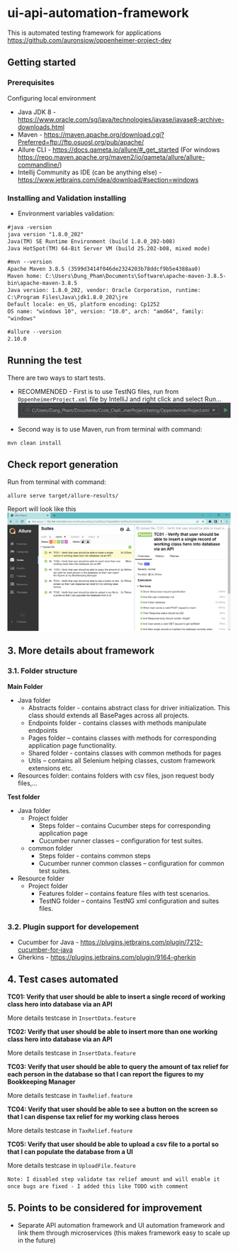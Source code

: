 # ui-api-automation-framework
This is automated testing framework for applications https://github.com/auronsiow/oppenheimer-project-dev

## Getting started
### Prerequisites
Configuring local environment

* Java JDK 8 - https://www.oracle.com/sg/java/technologies/javase/javase8-archive-downloads.html
* Maven - https://maven.apache.org/download.cgi?Preferred=ftp://ftp.osuosl.org/pub/apache/
* Allure CLI - https://docs.qameta.io/allure/#_get_started (For windows https://repo.maven.apache.org/maven2/io/qameta/allure/allure-commandline/)
* Intellij Community as IDE (can be anything else) - https://www.jetbrains.com/idea/download/#section=windows

### Installing and Validation installing

* Environment variables validation:
```
#java -version
java version "1.8.0_202"
Java(TM) SE Runtime Environment (build 1.8.0_202-b08)
Java HotSpot(TM) 64-Bit Server VM (build 25.202-b08, mixed mode)
```
```
#mvn --version
Apache Maven 3.8.5 (3599d3414f046de2324203b78ddcf9b5e4388aa0)
Maven home: C:\Users\Dung_Pham\Documents\Software\apache-maven-3.8.5-bin\apache-maven-3.8.5
Java version: 1.8.0_202, vendor: Oracle Corporation, runtime: C:\Program Files\Java\jdk1.8.0_202\jre
Default locale: en_US, platform encoding: Cp1252
OS name: "windows 10", version: "10.0", arch: "amd64", family: "windows"
```
```
#allure --version
2.10.0
```
## Running the test
There are two ways to start tests.

* RECOMMENDED - First is to use TestNG files, run from `OppenheimerProject.xml` file by IntelliJ and right click and select Run... 
![img.png](img.png)

* Second way is to use Maven, run from terminal with command:
```
mvn clean install
```
## Check report generation
Run from terminal with command:
```
allure serve target/allure-results/
```
Report will look like this
![img_2.png](img_2.png)

## 3. More details about framework
### 3.1. Folder structure
**Main Folder**

- Java folder
    - Abstracts folder - contains abstract class for driver initialization. This class should extends all BasePages across all projects.
    - Endpoints folder - contains classes with methods manipulate endpoints
    - Pages folder – contains classes with methods for corresponding application page functionality.
    - Shared folder - contains classes with common methods for pages
    - Utils – contains all Selenium helping classes, custom framework extensions etc.
- Resources folder: contains folders with csv files, json request body files,...

**Test folder**
- Java folder
    - Project folder
        - Steps folder – contains Cucumber steps for corresponding application page
        - Cucumber runner classes – configuration for test suites.
    - common folder
        - Steps folder - contains common steps
        - Cucumber runner common classes – configuration for common test suites.
- Resource folder
    - Project folder
        - Features folder – contains feature files with test scenarios.
        - TestNG folder – contains TestNG xml configuration and suites files.

### 3.2. Plugin support for developement
* Cucumber for Java - https://plugins.jetbrains.com/plugin/7212-cucumber-for-java
* Gherkins - https://plugins.jetbrains.com/plugin/9164-gherkin
## 4. Test cases automated

**TC01: Verify that user should be able to insert a single record of working class hero into database via an API**

More details testcase in `InsertData.feature`

**TC02: Verify that user should be able to insert more than one working class hero into database via an API**

More details testcase in `InsertData.feature`

**TC03: Verify that user should be able to query the amount of tax relief for each person in the database so that I can report the figures to my Bookkeeping Manager**

More details testcase in `TaxRelief.feature`

**TC04: Verify that user should be able to see a button on the screen so that I can dispense tax relief for my working class heroes**

More details testcase in `TaxRelief.feature`

**TC05: Verify that user should be able to upload a csv file to a portal so that I can populate the database from a UI**

More details testcase in `UploadFile.feature`

```
Note: I disabled step validate tax relief amount and will enable it once bugs are fixed - I added this like TODO with comment
```

## 5. Points to be considered for improvement
- Separate API automation framework and UI automation framework and link them through microservices (this makes framework easy to scale up in the future)
